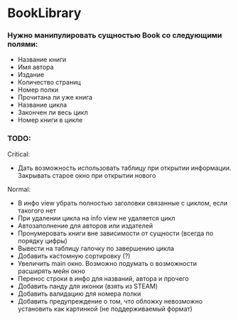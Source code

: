 # BookLibrary

### Нужно манипулировать сущностью Book со следующими полями:
- Название книги
- Имя автора
- Издание
- Количество страниц
- Номер полки
- Прочитана ли уже книга
- Название цикла
- Закончен ли весь цикл
- Номер книги в цикле

### TODO:
Critical:
- Дать возможность использовать таблицу при открытии информации. Закрывать старое окно при открытии нового

Normal:
- В инфо view убрать полностью заголовки связанные с циклом, если такогого нет
- При удалении цикла на info view не удаляется цикл
- Автозаполнение для авторов или издателей
- Пронумеровать книги вне зависимости от сущности (всегда по порядку цифры)
- Вывести на таблицу галочку по завершению цикла
- Добавить кастомную сортировку (?)
- Увеличить main окно. Возможно подумать о возможности расширять мейн окно
- Перенос строки в инфо для названий, автора и прочего
- Добавить панду для иконки (взять из STEAM)
- Добавить валидацию для номера полки
- Добавить предупреждение о том, что обложку невозможно установить как картинкой (не поддерживаемый формат)